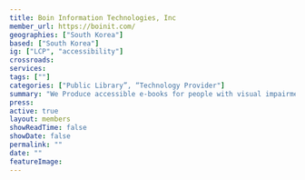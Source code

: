 ```yaml
---
title: Boin Information Technologies, Inc
member_url: https://boinit.com/
geographies: ["South Korea"]
based: ["South Korea"]
ig: ["LCP", "accessibility"]
crossroads: 
services:
tags: [""]
categories: ["Public Library”, “Technology Provider"]
summary: "We Produce accessible e-books for people with visual impairments and develop related solutions for implementation in public libraries."
press:
active: true
layout: members
showReadTime: false
showDate: false
permalink: ""
date: ""
featureImage: 
---
```



